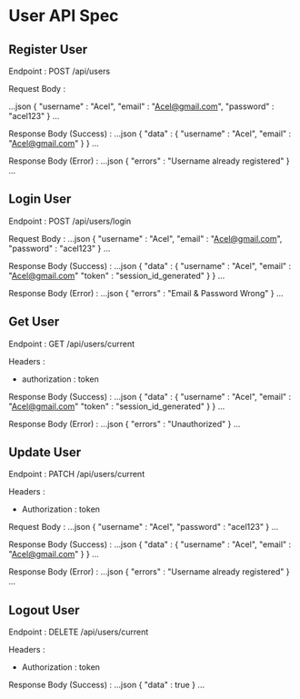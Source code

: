 # User API Spec

## Register User

Endpoint : POST /api/users

Request Body :

...json
{
    "username" : "Acel",
    "email" : "Acel@gmail.com",
    "password" : "acel123" 
}
...

Response Body (Success) :
...json
{
    "data" : {
        "username" : "Acel",
        "email" : "Acel@gmail.com"
    }
}
...

Response Body (Error) :
...json
{
    "errors" : "Username already registered"
}
...

## Login User

Endpoint : POST /api/users/login

Request Body :
...json
{
    "username" : "Acel",
    "email" : "Acel@gmail.com",
    "password" : "acel123" 
}
...

Response Body (Success) :
...json
{
    "data" : {
        "username" : "Acel",
        "email" : "Acel@gmail.com"
        "token" : "session_id_generated"
    }
}
...

Response Body (Error) :
...json
{
    "errors" : "Email & Password Wrong"
}
...

## Get User

Endpoint : GET /api/users/current

Headers :
- authorization : token

Response Body (Success) :
...json
{
    "data" : {
        "username" : "Acel",
        "email" : "Acel@gmail.com"
        "token" : "session_id_generated"
    }
}
...

Response Body (Error) :
...json
{
    "errors" : "Unauthorized"
}
...

## Update User

Endpoint : PATCH /api/users/current

Headers : 
- Authorization : token

Request Body :
...json
{
    "username" : "Acel",
    "password" : "acel123"
}
...

Response Body (Success) :
...json
{
    "data" : {
        "username" : "Acel",
        "email" : "Acel@gmail.com"
    }
}
...

Response Body (Error) :
...json
{
    "errors" : "Username already registered"
}
...

## Logout User

Endpoint : DELETE /api/users/current

Headers : 
- Authorization : token

Response Body (Success) :
...json
{
    "data" : true
}
...